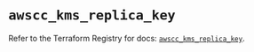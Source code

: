 # `awscc_kms_replica_key`

Refer to the Terraform Registry for docs: [`awscc_kms_replica_key`](https://registry.terraform.io/providers/hashicorp/awscc/0.70.0/docs/resources/kms_replica_key).
